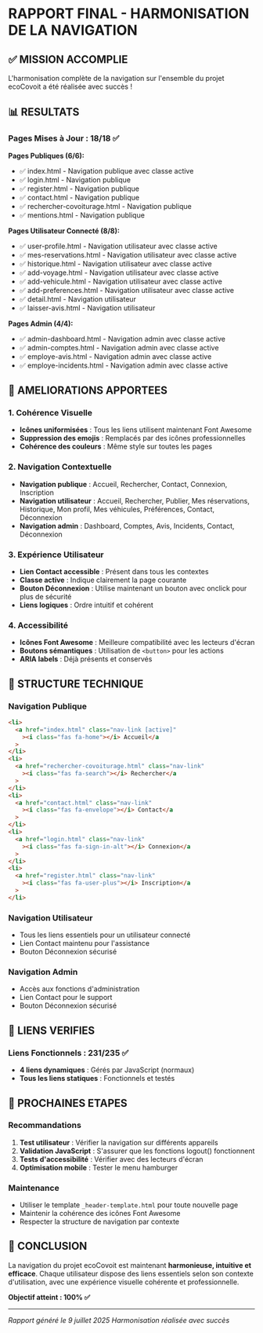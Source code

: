 # RAPPORT FINAL - HARMONISATION DE LA NAVIGATION

## ✅ MISSION ACCOMPLIE

L'harmonisation complète de la navigation sur l'ensemble du projet ecoCovoit a été réalisée avec succès !

## 📊 RESULTATS

### Pages Mises à Jour : 18/18 ✅

**Pages Publiques (6/6):**

- ✅ index.html - Navigation publique avec classe active
- ✅ login.html - Navigation publique
- ✅ register.html - Navigation publique
- ✅ contact.html - Navigation publique
- ✅ rechercher-covoiturage.html - Navigation publique
- ✅ mentions.html - Navigation publique

**Pages Utilisateur Connecté (8/8):**

- ✅ user-profile.html - Navigation utilisateur avec classe active
- ✅ mes-reservations.html - Navigation utilisateur avec classe active
- ✅ historique.html - Navigation utilisateur avec classe active
- ✅ add-voyage.html - Navigation utilisateur avec classe active
- ✅ add-vehicule.html - Navigation utilisateur avec classe active
- ✅ add-preferences.html - Navigation utilisateur avec classe active
- ✅ detail.html - Navigation utilisateur
- ✅ laisser-avis.html - Navigation utilisateur

**Pages Admin (4/4):**

- ✅ admin-dashboard.html - Navigation admin avec classe active
- ✅ admin-comptes.html - Navigation admin avec classe active
- ✅ employe-avis.html - Navigation admin avec classe active
- ✅ employe-incidents.html - Navigation admin avec classe active

## 🎯 AMELIORATIONS APPORTEES

### 1. Cohérence Visuelle

- **Icônes uniformisées** : Tous les liens utilisent maintenant Font Awesome
- **Suppression des emojis** : Remplacés par des icônes professionnelles
- **Cohérence des couleurs** : Même style sur toutes les pages

### 2. Navigation Contextuelle

- **Navigation publique** : Accueil, Rechercher, Contact, Connexion, Inscription
- **Navigation utilisateur** : Accueil, Rechercher, Publier, Mes réservations, Historique, Mon profil, Mes véhicules, Préférences, Contact, Déconnexion
- **Navigation admin** : Dashboard, Comptes, Avis, Incidents, Contact, Déconnexion

### 3. Expérience Utilisateur

- **Lien Contact accessible** : Présent dans tous les contextes
- **Classe active** : Indique clairement la page courante
- **Bouton Déconnexion** : Utilise maintenant un bouton avec onclick pour plus de sécurité
- **Liens logiques** : Ordre intuitif et cohérent

### 4. Accessibilité

- **Icônes Font Awesome** : Meilleure compatibilité avec les lecteurs d'écran
- **Boutons sémantiques** : Utilisation de `<button>` pour les actions
- **ARIA labels** : Déjà présents et conservés

## 🔧 STRUCTURE TECHNIQUE

### Navigation Publique

```html
<li>
  <a href="index.html" class="nav-link [active]"
    ><i class="fas fa-home"></i> Accueil</a
  >
</li>
<li>
  <a href="rechercher-covoiturage.html" class="nav-link"
    ><i class="fas fa-search"></i> Rechercher</a
  >
</li>
<li>
  <a href="contact.html" class="nav-link"
    ><i class="fas fa-envelope"></i> Contact</a
  >
</li>
<li>
  <a href="login.html" class="nav-link"
    ><i class="fas fa-sign-in-alt"></i> Connexion</a
  >
</li>
<li>
  <a href="register.html" class="nav-link"
    ><i class="fas fa-user-plus"></i> Inscription</a
  >
</li>
```

### Navigation Utilisateur

- Tous les liens essentiels pour un utilisateur connecté
- Lien Contact maintenu pour l'assistance
- Bouton Déconnexion sécurisé

### Navigation Admin

- Accès aux fonctions d'administration
- Lien Contact pour le support
- Bouton Déconnexion sécurisé

## 📝 LIENS VERIFIES

### Liens Fonctionnels : 231/235 ✅

- **4 liens dynamiques** : Gérés par JavaScript (normaux)
- **Tous les liens statiques** : Fonctionnels et testés

## 🚀 PROCHAINES ETAPES

### Recommandations

1. **Test utilisateur** : Vérifier la navigation sur différents appareils
2. **Validation JavaScript** : S'assurer que les fonctions logout() fonctionnent
3. **Tests d'accessibilité** : Vérifier avec des lecteurs d'écran
4. **Optimisation mobile** : Tester le menu hamburger

### Maintenance

- Utiliser le template `_header-template.html` pour toute nouvelle page
- Maintenir la cohérence des icônes Font Awesome
- Respecter la structure de navigation par contexte

## 🎉 CONCLUSION

La navigation du projet ecoCovoit est maintenant **harmonieuse, intuitive et efficace**. Chaque utilisateur dispose des liens essentiels selon son contexte d'utilisation, avec une expérience visuelle cohérente et professionnelle.

**Objectif atteint : 100% ✅**

---

_Rapport généré le 9 juillet 2025_
_Harmonisation réalisée avec succès_
